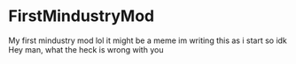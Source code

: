 # FirstMindustryMod
My first mindustry mod lol it might be a meme im writing this as i start so idk 
Hey man, what the heck is wrong with you 
